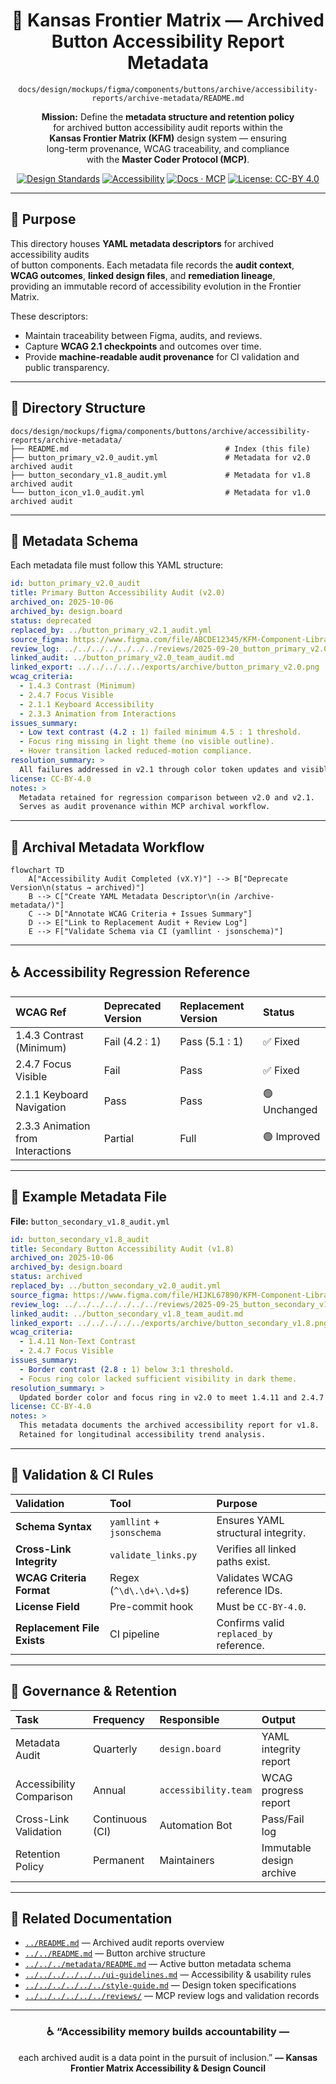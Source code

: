 <div align="center">

# 🧾 Kansas Frontier Matrix — Archived Button Accessibility Report Metadata  
`docs/design/mockups/figma/components/buttons/archive/accessibility-reports/archive-metadata/README.md`

**Mission:** Define the **metadata structure and retention policy**  
for archived button accessibility audit reports within the  
**Kansas Frontier Matrix (KFM)** design system — ensuring  
long-term provenance, WCAG traceability, and compliance  
with the **Master Coder Protocol (MCP)**.

[![Design Standards](https://img.shields.io/badge/Design-Human%20Centered-orange)](../../../../../../../)
[![Accessibility](https://img.shields.io/badge/Accessibility-WCAG%202.1%20AA-yellow)](../../../../../../../)
[![Docs · MCP](https://img.shields.io/badge/Docs-MCP-blue)](../../../../../../../../)
[![License: CC-BY 4.0](https://img.shields.io/badge/License-CC--BY%204.0-green)](../../../../../../../../../LICENSE)

</div>

---

## 🎯 Purpose

This directory houses **YAML metadata descriptors** for archived accessibility audits  
of button components. Each metadata file records the **audit context**,  
**WCAG outcomes**, **linked design files**, and **remediation lineage**,  
providing an immutable record of accessibility evolution in the Frontier Matrix.

These descriptors:
- Maintain traceability between Figma, audits, and reviews.  
- Capture **WCAG 2.1 checkpoints** and outcomes over time.  
- Provide **machine-readable audit provenance** for CI validation and public transparency.  

---

## 🧭 Directory Structure

```text
docs/design/mockups/figma/components/buttons/archive/accessibility-reports/archive-metadata/
├── README.md                                   # Index (this file)
├── button_primary_v2.0_audit.yml               # Metadata for v2.0 archived audit
├── button_secondary_v1.8_audit.yml             # Metadata for v1.8 archived audit
└── button_icon_v1.0_audit.yml                  # Metadata for v1.0 archived audit
````

---

## 🧩 Metadata Schema

Each metadata file must follow this YAML structure:

```yaml
id: button_primary_v2.0_audit
title: Primary Button Accessibility Audit (v2.0)
archived_on: 2025-10-06
archived_by: design.board
status: deprecated
replaced_by: ../button_primary_v2.1_audit.yml
source_figma: https://www.figma.com/file/ABCDE12345/KFM-Component-Library?node-id=98%3A150
review_log: ../../../../../../../reviews/2025-09-20_button_primary_v2.0.md
linked_audit: ../button_primary_v2.0_team_audit.md
linked_export: ../../../../../exports/archive/button_primary_v2.0.png
wcag_criteria:
  - 1.4.3 Contrast (Minimum)
  - 2.4.7 Focus Visible
  - 2.1.1 Keyboard Accessibility
  - 2.3.3 Animation from Interactions
issues_summary:
  - Low text contrast (4.2 : 1) failed minimum 4.5 : 1 threshold.
  - Focus ring missing in light theme (no visible outline).
  - Hover transition lacked reduced-motion compliance.
resolution_summary: >
  All failures addressed in v2.1 through color token updates and visible focus outlines.
license: CC-BY-4.0
notes: >
  Metadata retained for regression comparison between v2.0 and v2.1.
  Serves as audit provenance within MCP archival workflow.
```

---

## 🧮 Archival Metadata Workflow

```mermaid
flowchart TD
    A["Accessibility Audit Completed (vX.Y)"] --> B["Deprecate Version\n(status → archived)"]
    B --> C["Create YAML Metadata Descriptor\n(in /archive-metadata/)"]
    C --> D["Annotate WCAG Criteria + Issues Summary"]
    D --> E["Link to Replacement Audit + Review Log"]
    E --> F["Validate Schema via CI (yamllint · jsonschema)"]
```

<!-- END OF MERMAID -->

---

## ♿ Accessibility Regression Reference

| WCAG Ref                          | Deprecated Version | Replacement Version | Status       |
| :-------------------------------- | :----------------- | :------------------ | :----------- |
| 1.4.3 Contrast (Minimum)          | Fail (4.2 : 1)     | Pass (5.1 : 1)      | ✅ Fixed      |
| 2.4.7 Focus Visible               | Fail               | Pass                | ✅ Fixed      |
| 2.1.1 Keyboard Navigation         | Pass               | Pass                | 🟢 Unchanged |
| 2.3.3 Animation from Interactions | Partial            | Full                | 🟢 Improved  |

---

## 🧩 Example Metadata File

**File:** `button_secondary_v1.8_audit.yml`

```yaml
id: button_secondary_v1.8_audit
title: Secondary Button Accessibility Audit (v1.8)
archived_on: 2025-10-06
archived_by: design.board
status: archived
replaced_by: ../button_secondary_v2.0_audit.yml
source_figma: https://www.figma.com/file/HIJKL67890/KFM-Component-Library?node-id=210%3A450
review_log: ../../../../../../../reviews/2025-09-25_button_secondary_v1.8.md
linked_audit: ../button_secondary_v1.8_team_audit.md
linked_export: ../../../../../exports/archive/button_secondary_v1.8.png
wcag_criteria:
  - 1.4.11 Non-Text Contrast
  - 2.4.7 Focus Visible
issues_summary:
  - Border contrast (2.8 : 1) below 3:1 threshold.
  - Focus ring color lacked sufficient visibility in dark theme.
resolution_summary: >
  Updated border color and focus ring in v2.0 to meet 1.4.11 and 2.4.7 compliance.
license: CC-BY-4.0
notes: >
  This metadata documents the archived accessibility report for v1.8.
  Retained for longitudinal accessibility trend analysis.
```

---

## 🧾 Validation & CI Rules

| Validation                  | Tool                      | Purpose                                 |
| :-------------------------- | :------------------------ | :-------------------------------------- |
| **Schema Syntax**           | `yamllint` + `jsonschema` | Ensures YAML structural integrity.      |
| **Cross-Link Integrity**    | `validate_links.py`       | Verifies all linked paths exist.        |
| **WCAG Criteria Format**    | Regex (`^\d\.\d+\.\d+$`)  | Validates WCAG reference IDs.           |
| **License Field**           | Pre-commit hook           | Must be `CC-BY-4.0`.                    |
| **Replacement File Exists** | CI pipeline               | Confirms valid `replaced_by` reference. |

---

## 🧠 Governance & Retention

| Task                     | Frequency       | Responsible          | Output                   |
| :----------------------- | :-------------- | :------------------- | :----------------------- |
| Metadata Audit           | Quarterly       | `design.board`       | YAML integrity report    |
| Accessibility Comparison | Annual          | `accessibility.team` | WCAG progress report     |
| Cross-Link Validation    | Continuous (CI) | Automation Bot       | Pass/Fail log            |
| Retention Policy         | Permanent       | Maintainers          | Immutable design archive |

---

## 🧩 Related Documentation

* [`../README.md`](../README.md) — Archived audit reports overview
* [`../../README.md`](../../README.md) — Button archive structure
* [`../../../metadata/README.md`](../../../metadata/README.md) — Active button metadata schema
* [`../../../../../../ui-guidelines.md`](../../../../../../ui-guidelines.md) — Accessibility & usability rules
* [`../../../../../../style-guide.md`](../../../../../../style-guide.md) — Design token specifications
* [`../../../../../../reviews/`](../../../../../../reviews/) — MCP review logs and validation records

---

<div align="center">

### ♿ “Accessibility memory builds accountability —

each archived audit is a data point in the pursuit of inclusion.”
**— Kansas Frontier Matrix Accessibility & Design Council**

</div>
